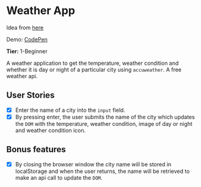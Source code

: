 # Weather App

Idea from [here](https://github.com/florinpop17/app-ideas)

Demo: [CodePen](https://codepen.io/dj0nny/pen/vYLaROJ)

**Tier:** 1-Beginner

A weather application to get the temperature, weather condition and whether it is day or night of a particular city using `accuweather`. A free weather api.

## User Stories

- [x] Enter the name of a city into the `input` field.
- [x] By pressing enter, the user submits the name of the city which updates the `DOM` with the temperature, weather condition, image of day or night and weather condition icon.

## Bonus features

- [x] By closing the browser window the city name will be stored in localStorage and when the user returns, the name will be retrieved to make an api call to update the `DOM`.